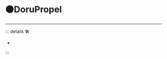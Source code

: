 # 🟠<motor>DoruPropel</motor>

---

<!-- =================================================== -->
<!-- =================================================== -->
<!-- =================================================== -->
<!-- =================================================== -->
<!-- =================================================== -->
::: details 🛠

-

:::
